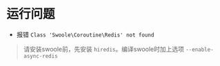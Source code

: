 # 运行问题

- 报错 `Class 'Swoole\Coroutine\Redis' not found`

> 请安装swoole前，先安装 `hiredis`。编译swoole时加上选项 `--enable-async-redis` 
